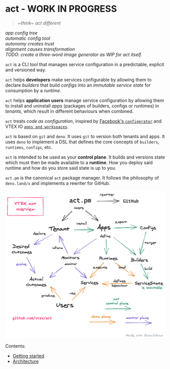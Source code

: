 # act - WORK IN PROGRESS 

> *~think~ act different*

*app config tree*  
*automatic config tool*  
*autonomy creates trust*  
*alignment causes transformation*  
*TODO: create a three-word image generator as WIP for act itself.*  

`act` is a CLI tool that manages service configuration in a predictable, explicit and versioned way. 

`act` helps **developers** make services configurable by allowing them to declare *builders* that build *configs* into an *immutable service state* for consumption by a *runtime*. 

`act` helps **application users** manage service configuration by allowing them to install and uninstall *apps* (packages of builders, configs or runtimes) in *tenants*, which result in different behaviours when combined. 

`act` treats *code as configuration*, inspired by [Facebook's `configerator`](https://research.fb.com/wp-content/uploads/2016/11/holistic-configuration-management-at-facebook.pdf) and VTEX IO [`apps and workspaces`](https://vtex.io/docs/concepts/workspace/).

`act` is based on `git` and `deno`. It uses `git` to version both tenants and apps. It uses `deno` to implement a DSL that defines the core concepts of `builders`, `runtimes`, `configs`, etc.

`act` is intended to be used as your **control plane**. It builds and versions state which must then be made available to a **runtime**. How you deploy said runtime and how do you store said state is up to you.

`act.pm` is the canonical `act` package manager. It follows the philosophy of `deno.land/x` and implements a rewriter for GitHub. 

![Act overview](act-overview.png)

Contents: 

- [Getting started](/docs/getting-started.md)
- [Architecture](/docs/architecture.md)
